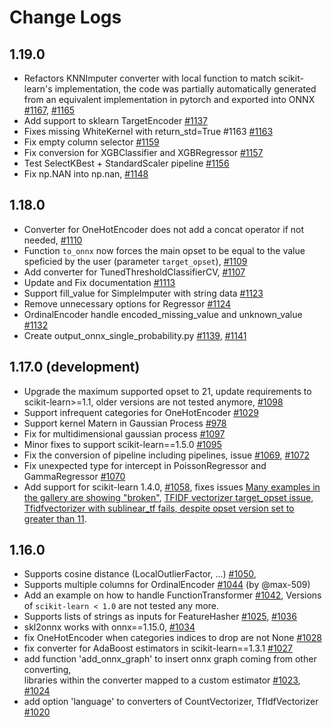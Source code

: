 # Change Logs

## 1.19.0

* Refactors KNNImputer converter with local function to match
  scikit-learn's implementation, the code was partially
  automatically generated from an equivalent implementation
  in pytorch and exported into ONNX
  [#1167](https://github.com/onnx/sklearn-onnx/issues/1167),
  [#1165](https://github.com/onnx/sklearn-onnx/issues/1165)
* Add support to sklearn TargetEncoder
  [#1137](https://github.com/onnx/sklearn-onnx/issues/1137)
* Fixes missing WhiteKernel with return_std=True #1163
  [#1163](https://github.com/onnx/sklearn-onnx/issues/1163)
* Fix empty column selector
  [#1159](https://github.com/onnx/sklearn-onnx/issues/1159)
* Fix conversion for XGBClassifier and XGBRegressor
  [#1157](https://github.com/onnx/sklearn-onnx/issues/1157)
* Test SelectKBest + StandardScaler pipeline
  [#1156](https://github.com/onnx/sklearn-onnx/issues/1156)
* Fix np.NAN into np.nan,
  [#1148](https://github.com/onnx/sklearn-onnx/issues/1148)

## 1.18.0

* Converter for OneHotEncoder does not add a concat operator if not needed,
  [#1110](https://github.com/onnx/sklearn-onnx/pull/1110)
* Function ``to_onnx`` now forces the main opset to be equal to the
  value speficied by the user (parameter ``target_opset``),
  [#1109](https://github.com/onnx/sklearn-onnx/pull/1109)
* Add converter for TunedThresholdClassifierCV,
  [#1107](https://github.com/onnx/sklearn-onnx/pull/1107)
* Update and Fix documentation
  [#1113](https://github.com/onnx/sklearn-onnx/pull/1113)
* Support fill_value for SimpleImputer with string data
  [#1123](https://github.com/onnx/sklearn-onnx/pull/1123)
* Remove unnecessary options for Regressor
  [#1124](https://github.com/onnx/sklearn-onnx/pull/1124)
* OrdinalEncoder handle encoded_missing_value and unknown_value
  [#1132](https://github.com/onnx/sklearn-onnx/pull/1132)
* Create output_onnx_single_probability.py
  [#1139](https://github.com/onnx/sklearn-onnx/pull/1139),
  [#1141](https://github.com/onnx/sklearn-onnx/pull/1141)

## 1.17.0 (development)

* Upgrade the maximum supported opset to 21,
  update requirements to scikit-learn>=1.1,
  older versions are not tested anymore,
  [#1098](https://github.com/onnx/sklearn-onnx/pull/1098)
* Support infrequent categories for OneHotEncoder
  [#1029](https://github.com/onnx/sklearn-onnx/pull/1029)
* Support kernel Matern in Gaussian Process
  [#978](https://github.com/onnx/sklearn-onnx/pull/978)
* Fix for multidimensional gaussian process
  [#1097](https://github.com/onnx/sklearn-onnx/pull/1097)
* Minor fixes to support scikit-learn==1.5.0
  [#1095](https://github.com/onnx/sklearn-onnx/pull/1095)
* Fix the conversion of pipeline including pipelines,
  issue [#1069](https://github.com/onnx/sklearn-onnx/pull/1069),
  [#1072](https://github.com/onnx/sklearn-onnx/pull/1072)
* Fix unexpected type for intercept in PoissonRegressor and GammaRegressor
  [#1070](https://github.com/onnx/sklearn-onnx/pull/1070)
* Add support for scikit-learn 1.4.0,
  [#1058](https://github.com/onnx/sklearn-onnx/pull/1058),
  fixes issues [Many examples in the gallery are showing "broken"](https://github.com/onnx/sklearn-onnx/pull/1057),
  [TFIDF vectorizer target_opset issue](https://github.com/onnx/sklearn-onnx/pull/1055),
  [Tfidfvectorizer with sublinear_tf fails, despite opset version set to greater than 11](https://github.com/onnx/sklearn-onnx/pull/996).

## 1.16.0

* Supports cosine distance (LocalOutlierFactor, ...)
  [#1050](https://github.com/onnx/sklearn-onnx/pull/1050),
* Supports multiple columns for OrdinalEncoder
  [#1044](https://github.com/onnx/sklearn-onnx/pull/1044) (by @max-509)
* Add an example on how to handle FunctionTransformer
  [#1042](https://github.com/onnx/sklearn-onnx/pull/1042),
  Versions of `scikit-learn < 1.0` are not tested any more.
* Supports lists of strings as inputs for FeatureHasher
  [#1025](https://github.com/onnx/sklearn-onnx/pull/1036),
  [#1036](https://github.com/onnx/sklearn-onnx/pull/1036)
* skl2onnx works with onnx==1.15.0,
  [#1034](https://github.com/onnx/sklearn-onnx/pull/1034)
* fix OneHotEncoder when categories indices to drop are not None
  [#1028](https://github.com/onnx/sklearn-onnx/pull/1028)
* fix converter for AdaBoost estimators in scikit-learn==1.3.1
  [#1027](https://github.com/onnx/sklearn-onnx/pull/1027)
* add function 'add_onnx_graph' to insert onnx graph coming from other converting,  
  libraries within the converter mapped to a custom estimator
  [#1023](https://github.com/onnx/sklearn-onnx/pull/1023),
  [#1024](https://github.com/onnx/sklearn-onnx/pull/1024)
* add option 'language' to converters of CountVectorizer, TfIdfVectorizer
  [#1020](https://github.com/onnx/sklearn-onnx/pull/1020)
